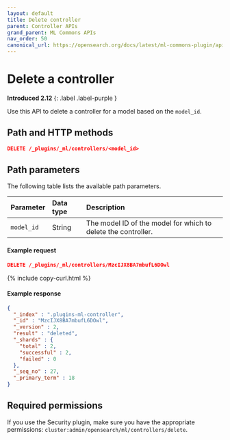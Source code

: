 ```yaml
---
layout: default
title: Delete controller
parent: Controller APIs
grand_parent: ML Commons APIs
nav_order: 50
canonical_url: https://opensearch.org/docs/latest/ml-commons-plugin/api/controller-apis/delete-controller/
---
```


# Delete a controller
**Introduced 2.12**
{: .label .label-purple }

Use this API to delete a controller for a model based on the `model_id`.

## Path and HTTP methods

```json
DELETE /_plugins/_ml/controllers/<model_id>
```

## Path parameters

The following table lists the available path parameters. 

| Parameter | Data type | Description |
| :--- | :--- | :--- |
| `model_id` | String | The model ID of the model for which to delete the controller. |

#### Example request

```json
DELETE /_plugins/_ml/controllers/MzcIJX8BA7mbufL6DOwl
```
{% include copy-curl.html %}

#### Example response

```json
{
  "_index" : ".plugins-ml-controller",
  "_id" : "MzcIJX8BA7mbufL6DOwl",
  "_version" : 2,
  "result" : "deleted",
  "_shards" : {
    "total" : 2,
    "successful" : 2,
    "failed" : 0
  },
  "_seq_no" : 27,
  "_primary_term" : 18
}
```

## Required permissions

If you use the Security plugin, make sure you have the appropriate permissions: `cluster:admin/opensearch/ml/controllers/delete`.